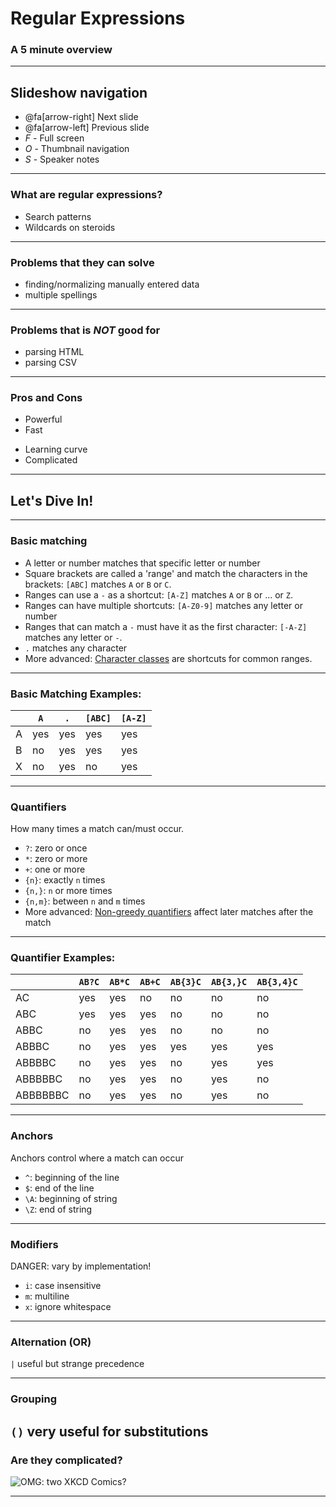 # Regular Expressions

### A 5 minute overview

---

## Slideshow navigation

 * @fa[arrow-right] Next slide
 * @fa[arrow-left] Previous slide
 * *F* - Full screen
 * *O* - Thumbnail navigation
 * *S* - Speaker notes

---

### What are regular expressions?

 * Search patterns
 * Wildcards on steroids

---

### Problems that they can solve
 
 * finding/normalizing manually entered data
 * multiple spellings
 
---

### Problems that is *NOT* good for

 * parsing HTML
 * parsing CSV
 
---

### Pros and Cons

 + Powerful
 + Fast
 - Learning curve
 - Complicated

---

## Let's Dive In!

---

### Basic matching

 * A letter or number matches that specific letter or number
 * Square brackets are called a 'range' and match the characters in the brackets: `[ABC]` matches `A` or `B` or `C`.
 * Ranges can use a `-` as a shortcut: `[A-Z]` matches `A` or `B` or ... or `Z`.
 * Ranges can have multiple shortcuts: `[A-Z0-9]` matches any letter or number
 * Ranges that can match a `-` must have it as the first character: `[-A-Z]` matches any letter or `-`.
 * `.` matches any character
 * More advanced: [Character classes](#character-classes) are shortcuts for common ranges.

---

### Basic Matching Examples:

|         |`A`   |`.`   |`[ABC]`|`[A-Z]` |
| -----   |------|------|-------|--------|
| A       | yes  | yes  | yes   | yes    |
| B       | no   | yes  | yes   | yes    |
| X       | no   | yes  | no    | yes    |

---

### Quantifiers

How many times a match can/must occur.

 * `?`: zero or once
 * `*`: zero or more
 * `+`: one or more
 * `{n}`: exactly `n` times
 * `{n,}`: `n` or more times
 * `{n,m}`: between `n` and `m` times
 * More advanced: [Non-greedy quantifiers](#nongreedy-quantifiers) affect later matches after the match

---
### Quantifier Examples:

|         |`AB?C`|`AB*C`|`AB+C`|`AB{3}C`|`AB{3,}C`|`AB{3,4}C`|
| -----   |------|------|------|--------|---------|---------|
| AC      | yes  | yes  | no   | no     | no      | no      |
| ABC     | yes  | yes  | yes  | no     | no      | no      |
| ABBC    | no   | yes  | yes  | no     | no      | no      |
| ABBBC   | no   | yes  | yes  | yes    | yes     | yes     |
| ABBBBC  | no   | yes  | yes  | no     | yes     | yes     |
| ABBBBBC | no   | yes  | yes  | no     | yes     | no      |
| ABBBBBBC| no   | yes  | yes  | no     | yes     | no      |

---

### Anchors

Anchors control where a match can occur

 * `^`: beginning of the line
 * `$`: end of the line
 * `\A`: beginning of string
 * `\Z`: end of string

---

### Modifiers

DANGER: vary by implementation!

 * `i`: case insensitive
 * `m`: multiline
 * `x`: ignore whitespace

---

### Alternation (OR)

`|` useful but strange precedence

---

### Grouping
`()` very useful for substitutions
---

### Are they complicated?

![OMG: two XKCD Comics?](https://imgs.xkcd.com/comics/regex_golf.png)

---
